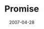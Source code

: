 ---
layout: message
category: message
series: "Ghost"
title: "Promise"
date: 2007-04-28
message_id: 21
---